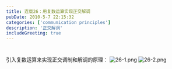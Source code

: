 ```yaml
---
title: 连载26：用复数运算实现正交解调
pubDate: 2010-5-7 22:15:32
categories: ['communication principles']
description: '正交解调'
includeGreeting: true
---
```


$$\qquad$$引入复数运算来实现正交调制和解调的原理：
![26-1.png](https://img2.imgtp.com/2024/05/13/omo7uFyP.png)
![26-2.png](https://img2.imgtp.com/2024/05/13/tnSTuno4.png)
